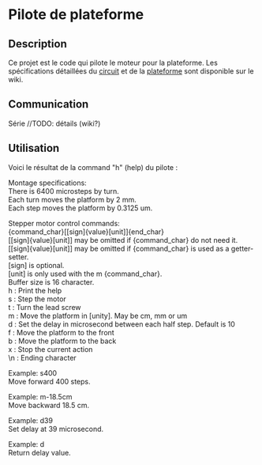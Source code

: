 # Pilote de plateforme

## Description
Ce projet est le code qui pilote le moteur pour la plateforme. Les spécifications détaillées du [circuit](https://www.github.com) et de la [plateforme](https://github.com/steven-pigeon/flou/wiki/Plans-de-la-plateforme) sont disponible sur le wiki.

## Communication
Série //TODO: détails (wiki?)

## Utilisation
Voici le résultat de la command "h" (help) du pilote :  
  
Montage specifications:  
There is 6400 microsteps by turn.  
Each turn moves the platform by 2 mm.  
Each step moves the platform by 0.3125 um.   
  
Stepper motor control commands:  
{command_char}[[sign]{value}[unit]]{end_char}    
[[sign]{value}[unit]] may be omitted if {command_char} do not need it.    
[[sign]{value}[unit]] may be omitted if {command_char} is used as a getter-setter.  
[sign] is optional.  
[unit] is only used with the m {command_char}.  
Buffer size is 16 character.  
h   : Print the help  
s   : Step the motor  
t   : Turn the lead screw  
m   : Move the platform in [unity]. May be cm, mm or um  
d   : Set the delay in microsecond between each half step. Default is 10  
f   : Move the platform to the front  
b   : Move the platform to the back  
x   : Stop the current action  
\n  : Ending character  
  
Example: s400  
Move forward 400 steps.  
  
Example: m-18.5cm  
Move backward 18.5 cm.  
  
Example: d39  
Set delay at 39 microsecond.  
  
Example: d  
Return delay value.  